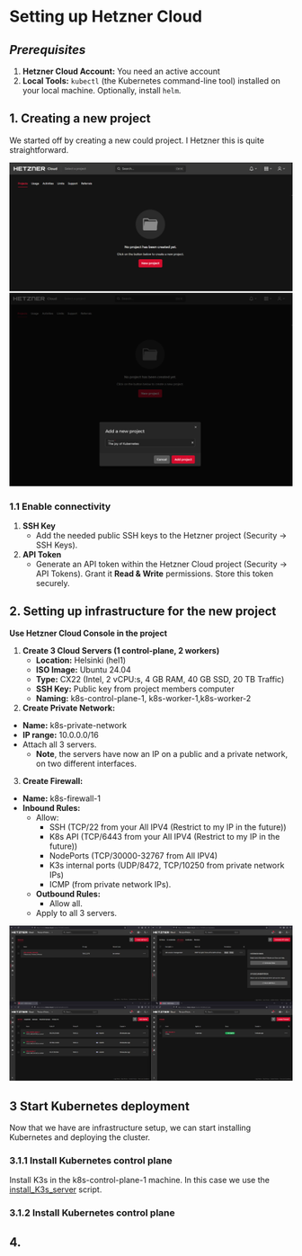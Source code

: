 # Setting up Hetzner Cloud

## *Prerequisites*

1. **Hetzner Cloud Account:** You need an active account 
2. **Local Tools:** `kubectl` (the Kubernetes command-line tool) installed on your local machine. Optionally, install `helm`.


## 1. Creating a new project

We started off by creating a new could project. I Hetzner this is quite straightforward.

![New project 1](Pictures/Hetzner_cloud/Hetzner_cloud_new_project.png)
![New project 1](Pictures/Hetzner_cloud/Hetzner_cloud_new_project_name.png)

### 1.1 Enable connectivity

1. **SSH Key** 
    * Add the needed public SSH keys to the Hetzner project (Security \-\> SSH Keys). 
2. **API Token** 
    * Generate an API token within the Hetzner Cloud project (Security \-\> API Tokens). Grant it **Read & Write** permissions. Store this token securely.  

## 2. Setting up infrastructure for the new project

**Use Hetzner Cloud Console in the project**  

1. **Create 3 Cloud Servers (1 control-plane, 2 workers)**
    * **Location:** Helsinki (hel1)  
    * **ISO Image:** Ubuntu 24.04  
    * **Type:** CX22 (Intel, 2 vCPU:s, 4 GB RAM, 40 GB SSD, 20 TB Traffic)  
    * **SSH Key:** Public key from project members computer  
    * **Naming:** k8s-control-plane-1, k8s-worker-1,k8s-worker-2
2. **Create Private Network:**
  * **Name:** k8s-private-network
  * **IP range:** 10.0.0.0/16
  * Attach all 3 servers.
    * **Note**, the servers have now an IP on a public and a private network, on two different interfaces.
3. **Create Firewall:** 
  * **Name:** k8s-firewall-1
  * **Inbound Rules:** 
    * Allow:
      * SSH (TCP/22 from your All IPV4 (Restrict to my IP in the future)) 
      * K8s API (TCP/6443 from your All IPV4 (Restrict to my IP in the future)) 
      * NodePorts (TCP/30000-32767 from All IPV4)
      * K3s internal ports (UDP/8472, TCP/10250 from private network IPs)
      * ICMP (from private network IPs).  
    * **Outbound Rules:** 
      * Allow all.  
    * Apply to all 3 servers.

![New project 1](Pictures/Hetzner_cloud/Hetzner_cloud_project_instances.png)

## 3 Start Kubernetes deployment

Now that we have are infrastructure setup, we can start installing Kubernetes and deploying the cluster.

### 3.1.1 Install Kubernetes control plane 

Install K3s in the k8s-control-plane-1 machine. 
In this case we use the [install_K3s_server](scripts/install_K3s_server.sh) script.

### 3.1.2 Install Kubernetes control plane 

## 4. 